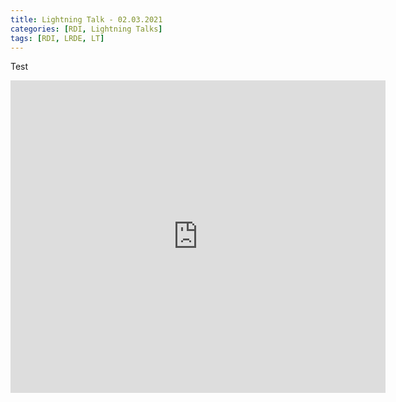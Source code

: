 ```yaml
---
title: Lightning Talk - 02.03.2021
categories: [RDI, Lightning Talks]
tags: [RDI, LRDE, LT]
---
```


Test


<iframe src="http://docs.google.com/gview?url=https://drive.google.com/file/d/1jYM_cxDnIOQ8LTazKBHxft1JRRdYOFP0/view?usp=sharing&embedded=true" style="width:600px; height:500px;" frameborder="0"></iframe>
